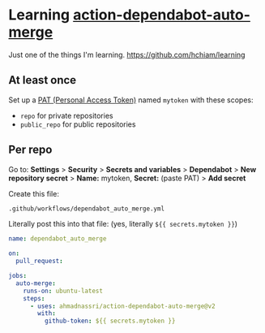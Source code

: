 # Learning [action-dependabot-auto-merge](https://github.com/ahmadnassri/action-dependabot-auto-merge)

Just one of the things I'm learning. https://github.com/hchiam/learning

## At least once

Set up a [PAT (Personal Access Token)](https://docs.github.com/en/authentication/keeping-your-account-and-data-secure/creating-a-personal-access-token) named `mytoken` with these scopes:

- `repo` for private repositories
- `public_repo` for public repositories

## Per repo

Go to: **Settings** > **Security** > **Secrets and variables** > **Dependabot** > **New repository secret** > **Name:** mytoken, **Secret:** (paste PAT) > **Add secret**

Create this file:

```txt
.github/workflows/dependabot_auto_merge.yml
```

Literally post this into that file: (yes, literally `${{ secrets.mytoken }}`)

```yml
name: dependabot_auto_merge

on:
  pull_request:

jobs:
  auto-merge:
    runs-on: ubuntu-latest
    steps:
      - uses: ahmadnassri/action-dependabot-auto-merge@v2
        with:
          github-token: ${{ secrets.mytoken }}
```

